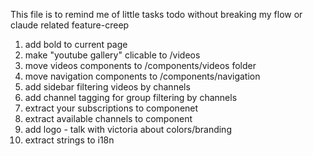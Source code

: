 This file is to remind me of little tasks todo without breaking my flow or claude related feature-creep

1. add bold to current page
1. make "youtube gallery" clicable to /videos
1. move videos components to /components/videos folder
1. move navigation components to /components/navigation
1. add sidebar filtering videos by channels
1. add channel tagging for group filtering by channels
1. extract your subscriptions to componenet
1. extract available channels to component
1. add logo - talk with victoria about colors/branding
1. extract strings to i18n
